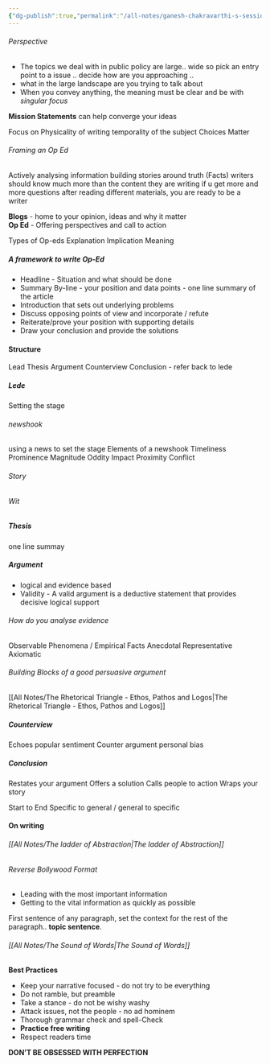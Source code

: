```yaml
---
{"dg-publish":true,"permalink":"/all-notes/ganesh-chakravarthi-s-sessions/","dgHomeLink":true,"dgPassFrontmatter":false}
---
```


###### Perspective
- The topics we deal with in public policy are large.. wide so pick an entry point to a issue .. decide how are you approaching .. 
- what in the large landscape are you trying to talk about
- When you convey anything, the meaning must be clear and be with *singular focus* 

**Mission Statements** can help converge your ideas


Focus on 
 Physicality of writing 
 temporality of the subject
 Choices Matter

###### Framing an Op Ed
Actively analysing information 
building stories around truth (Facts) 
writers should know much more than the content they are writing 
if u get more and more questions after reading different materials, you are ready to be a writer 

**Blogs** - home to your opinion, ideas and why it matter  
**Op Ed** - Offering perspectives and call to action 

Types  of Op-eds
 Explanation
 Implication
 Meaning

##### A framework to write Op-Ed
- Headline - Situation and what should be done 
- Summary By-line - your position and data points - one line summary of the article
- Introduction that sets out underlying problems
- Discuss opposing points of view and incorporate / refute 
- Reiterate/prove your position with supporting details
- Draw your conclusion and provide the solutions 

#### Structure
Lead
Thesis
Argument
Counterview
Conclusion - refer back to lede 

##### Lede 
Setting the stage 
######  newshook 
using a news to set the stage 
Elements of a newshook 
Timeliness
Prominence
Magnitude
Oddity
Impact
Proximity
Conflict 
###### Story
###### Wit
##### Thesis
one line summay
##### Argument
- logical and evidence based
- Validity - A valid argument is a deductive statement that provides decisive logical support 
###### How do you analyse evidence
Observable Phenomena / Empirical
Facts
Anecdotal
Representative 
Axiomatic

###### Building Blocks of a good persuasive argument
[[All Notes/The Rhetorical Triangle - Ethos, Pathos and Logos|The Rhetorical Triangle - Ethos, Pathos and Logos]] 
 
##### Counterview
Echoes popular sentiment
Counter argument
personal bias 
##### Conclusion 
Restates your argument
Offers a solution
Calls people to action 
Wraps your story

Start to End
Specific to general / general to specific

#### On writing 
###### [[All Notes/The ladder of Abstraction|The ladder of Abstraction]]
###### Reverse Bollywood Format
- Leading with the most important information
- Getting to the vital information as quickly as possible 
 
First sentence of any paragraph, set the context for the rest of the paragraph.. **topic sentence**. 

###### [[All Notes/The Sound of Words|The Sound of Words]]
 
**Best Practices**
 - Keep your narrative focused - do not try to be everything 
 - Do not ramble, but preamble
 - Take a stance - do not be wishy washy
 - Attack issues, not the people - no ad hominem 
 - Thorough grammar check and spell-Check
 - **Practice free writing**
 - Respect readers time 

**DON’T BE OBSESSED WITH PERFECTION**